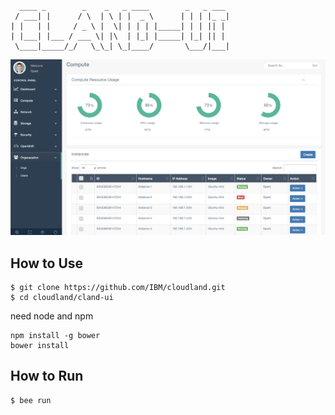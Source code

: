 #
```
  ____ _        _    _   _ ____        _   _ ___
 / ___| |      / \  | \ | |  _ \      | | | |_ _|
| |   | |     / _ \ |  \| | | | |_____| | | || |
| |___| |___ / ___ \| |\  | |_| |_____| |_| || |
 \____|_____/_/   \_\_| \_|____/       \___/|___|

```


![Image text](img/screenSnapshot.png)

## How to Use

```
$ git clone https://github.com/IBM/cloudland.git
$ cd cloudland/cland-ui
```

need node and npm
```
npm install -g bower
bower install
```

## How to Run

```
$ bee run
```
